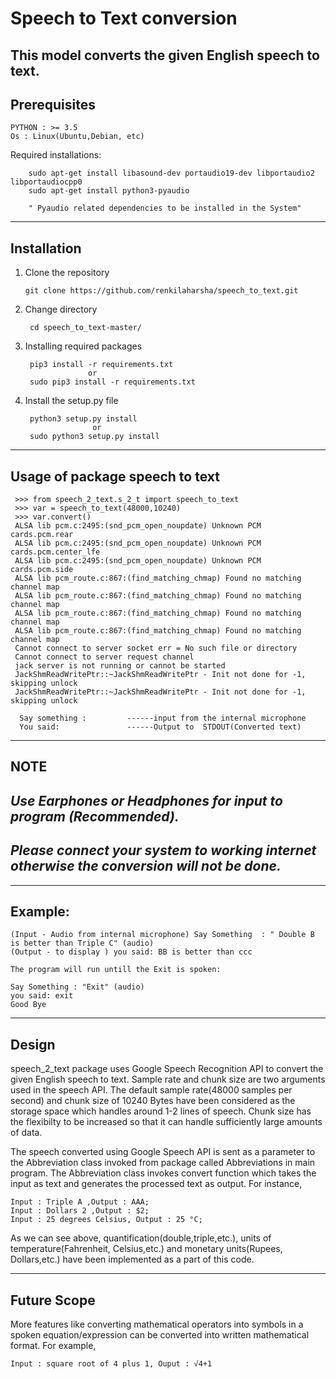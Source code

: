 
# Speech to Text conversion #

This model converts the given English speech to text.
--------
Prerequisites 
--------
    PYTHON : >= 3.5
    Os : Linux(Ubuntu,Debian, etc)
Required installations:

        sudo apt-get install libasound-dev portaudio19-dev libportaudio2 libportaudiocpp0
        sudo apt-get install python3-pyaudio
        
        " Pyaudio related dependencies to be installed in the System"

 ----------
 Installation
 ------------
 
 1. Clone the repository
    
        git clone https://github.com/renkilaharsha/speech_to_text.git

2. Change directory

        cd speech_to_text-master/

3. Installing required packages

        pip3 install -r requirements.txt   
                     or
        sudo pip3 install -r requirements.txt
        
4. Install the setup.py file
 
        python3 setup.py install 
                      or
        sudo python3 setup.py install 
        
 ---------
 Usage of package speech to text
 ------------
 
     >>> from speech_2_text.s_2_t import speech_to_text 
     >>> var = speech_to_text(48000,10240) 
     >>> var.convert()
     ALSA lib pcm.c:2495:(snd_pcm_open_noupdate) Unknown PCM cards.pcm.rear
     ALSA lib pcm.c:2495:(snd_pcm_open_noupdate) Unknown PCM cards.pcm.center_lfe
     ALSA lib pcm.c:2495:(snd_pcm_open_noupdate) Unknown PCM cards.pcm.side
     ALSA lib pcm_route.c:867:(find_matching_chmap) Found no matching channel map
     ALSA lib pcm_route.c:867:(find_matching_chmap) Found no matching channel map
     ALSA lib pcm_route.c:867:(find_matching_chmap) Found no matching channel map
     ALSA lib pcm_route.c:867:(find_matching_chmap) Found no matching channel map  
     Cannot connect to server socket err = No such file or directory
     Cannot connect to server request channel
     jack server is not running or cannot be started
     JackShmReadWritePtr::~JackShmReadWritePtr - Init not done for -1, skipping unlock
     JackShmReadWritePtr::~JackShmReadWritePtr - Init not done for -1, skipping unlock
     
      Say something :         ------input from the internal microphone
      You said:               ------Output to  STDOUT(Converted text)

------
NOTE
------

      
  ## *Use Earphones or Headphones for input to program (Recommended).* ##
  ## *Please connect your system to working internet otherwise the conversion will not be done.* ##

--------
Example:
--------

    (Input - Audio from internal microphone) Say Something  : " Double B is better than Triple C" (audio)
    (Output - to display ) you said: BB is better than ccc
    
    The program will run untill the Exit is spoken:
    
    Say Something : "Exit" (audio)
    you said: exit
    Good Bye


     

------
Design
------

speech_2_text package uses Google Speech Recognition API to convert the given English speech to text. Sample rate and chunk size are two arguments used in the speech API. The default sample rate(48000 samples per second) and chunk size of 10240 Bytes have been considered as the storage space which handles around 1-2 lines of speech. Chunk size has the flexibilty to be increased so that it can handle sufficiently large amounts of data. 

The speech converted using Google Speech API is sent as a parameter to the Abbreviation class invoked from package called Abbreviations in main program. The Abbreviation class invokes convert function which takes the input as text and generates the processed text as output. For instance, 

    Input : Triple A ,Output : AAA;
    Input : Dollars 2 ,Output : $2;
    Input : 25 degrees Celsius, Output : 25 °C;

As we can see above, quantification(double,triple,etc.), units of temperature(Fahrenheit, Celsius,etc.) and monetary units(Rupees, Dollars,etc.) have been implemented as a part of this code.

------------
Future Scope
------------
More features like converting mathematical operators into symbols in a spoken equation/expression can be converted into written  mathematical format. For example,

    Input : square root of 4 plus 1, Ouput : √4+1

